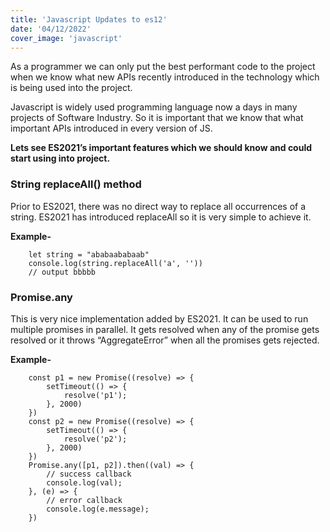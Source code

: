 ```yaml
---
title: 'Javascript Updates to es12'
date: '04/12/2022'
cover_image: 'javascript'
---
```

As a programmer we can only put the best performant code to the project when we know what new APIs recently introduced in the technology which is being used into the project.

Javascript is widely used programming language now a days in many projects of Software Industry. So it is important that we know that what important APIs introduced in every version of JS.

**Lets see ES2021’s important features which we should know and could start using into project.**
### String replaceAll() method
Prior to ES2021, there was no direct way to replace all occurrences of a string. ES2021 has introduced replaceAll so it is very simple to achieve it.

**Example-**

```
    let string = "ababaababaab"
    console.log(string.replaceAll('a', ''))
    // output bbbbb
```

### Promise.any
This is very nice implementation added by ES2021. It can be used to run multiple promises in parallel. It gets resolved when any of the promise gets resolved or it throws “AggregateError” when all the promises gets rejected.

**Example-**

```
    const p1 = new Promise((resolve) => {
        setTimeout(() => {
            resolve('p1');
        }, 2000)
    })
    const p2 = new Promise((resolve) => {
        setTimeout(() => {
            resolve('p2');
        }, 2000)
    })
    Promise.any([p1, p2]).then((val) => {
        // success callback
        console.log(val);
    }, (e) => {
        // error callback
        console.log(e.message);
    })
```
